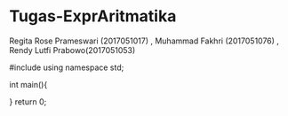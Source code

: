 # Tugas-ExprAritmatika


Regita Rose Prameswari (2017051017) ,
Muhammad Fakhri (2017051076) ,
Rendy Lutfi Prabowo(2017051053)

#include <iostream>
using namespace std;
  
  int main(){
  
}
  return 0;



